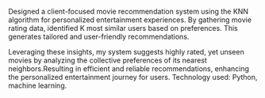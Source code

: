 Designed a client-focused movie recommendation system using the KNN algorithm for personalized entertainment experiences. By gathering movie rating data, identified K most similar users based on preferences. This generates tailored and user-friendly recommendations.

Leveraging these insights, my system suggests highly rated, yet unseen movies by analyzing the collective preferences of its nearest neighbors.Resulting in efficient and reliable recommendations, enhancing the personalized entertainment journey for users.
Technology used: Python, machine learning.
